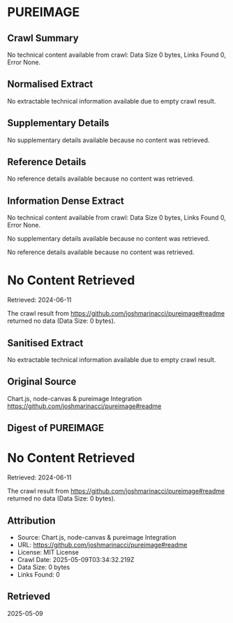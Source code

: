 # PUREIMAGE

## Crawl Summary
No technical content available from crawl: Data Size 0 bytes, Links Found 0, Error None.

## Normalised Extract
No extractable technical information available due to empty crawl result.

## Supplementary Details
No supplementary details available because no content was retrieved.

## Reference Details
No reference details available because no content was retrieved.

## Information Dense Extract
No technical content available from crawl: Data Size 0 bytes, Links Found 0, Error None.

No supplementary details available because no content was retrieved.

No reference details available because no content was retrieved.

# No Content Retrieved

Retrieved: 2024-06-11

The crawl result from https://github.com/joshmarinacci/pureimage#readme returned no data (Data Size: 0 bytes).

## Sanitised Extract
No extractable technical information available due to empty crawl result.

## Original Source
Chart.js, node-canvas & pureimage Integration
https://github.com/joshmarinacci/pureimage#readme

## Digest of PUREIMAGE

# No Content Retrieved

Retrieved: 2024-06-11

The crawl result from https://github.com/joshmarinacci/pureimage#readme returned no data (Data Size: 0 bytes).

## Attribution
- Source: Chart.js, node-canvas & pureimage Integration
- URL: https://github.com/joshmarinacci/pureimage#readme
- License: MIT License
- Crawl Date: 2025-05-09T03:34:32.219Z
- Data Size: 0 bytes
- Links Found: 0

## Retrieved
2025-05-09
